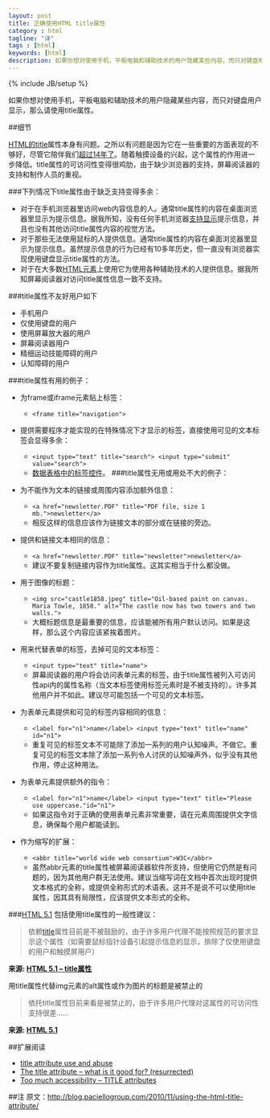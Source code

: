```yaml
---
layout: post
title: 正确使用HTML title属性
category : html
tagline: "译"
tags : [html]
keywords: [html]
description: 如果你想对使用手机，平板电脑和辅助技术的用户隐藏某些内容，而只对键盘用户显示，那么请使用title属性。
---
```

{% include JB/setup %}

如果你想对使用手机，平板电脑和辅助技术的用户隐藏某些内容，而只对键盘用户显示，那么请使用title属性。

##细节

[HTML的title](http://www.w3.org/html/wg/drafts/html/master/dom.html#the-title-attribute)属性本身有问题。之所以有问题是因为它在一些重要的方面表现的不够好，尽管它陪伴我们[超过14年了](http://www.w3.org/TR/REC-html32#anchor)。随着触摸设备的兴起，这个属性的作用进一步降低。title属性的可访问性变得很鸡肋，由于缺少浏览器的支持，屏幕阅读器的支持和制作人员的重视。

###下列情况下title属性由于缺乏支持变得多余：

- 对于在手机浏览器里访问web内容信息的人。通常title属性的内容在桌面浏览器里显示为提示信息。据我所知，没有任何手机浏览器[支持显示](http://twitter.com/jared_w_smith/status/29095537048)提示信息，并且也没有其他访问title属性内容的视觉方法。
- 对于那些无法使用鼠标的人提供信息。通常title属性的内容在桌面浏览器里显示为提示信息。虽然提示信息的行为已经有10多年历史，但一直没有浏览器实现使用键盘显示title属性的方法。
- 对于在大多数[HTML元素](http://www.w3.org/TR/2010/WD-html-markup-20101019/elements.html#elements)上使用它为使用各种辅助技术的人提供信息。据我所知屏幕阅读器对访问title属性信息一致不支持。


###title属性不友好用户如下

- 手机用户
- 仅使用键盘的用户
- 使用屏幕放大器的用户
- 屏幕阅读器用户
- 精细运动技能障碍的用户
- 认知障碍的用户


###title属性有用的例子：

- 为frame或iframe元素贴上标签：
    - `<frame title="navigation">`
- 提供需要程序才能实现的在特殊情况下才显示的标签，直接使用可见的文本标签会显得多余：
    - `<input type="text" title="search"> <input type="submit" value="search">`
    - [ 数据表格中的标签控件](http://files.paciellogroup.com/presentations/techshare07/?slideSelect=0#slide28)。
###title属性无用或用处不大的例子：

- 为不能作为文本的链接或周围内容添加额外信息：
  - `<a href="newsletter.PDF" title="PDF file, size 1 mb.">newsletter</a>`
  - 相反这样的信息应该作为链接文本的部分或在链接的旁边。
- 提供和链接文本相同的信息：
  - `<a href="newsletter.PDF" title="newsletter">newsletter</a>`
  - 建议不要复制链接内容作为title属性。这其实相当于什么都没做。
- 用于图像的标题：
  - `<img src="castle1858.jpeg" title="Oil-based paint on canvas. Maria Towle, 1858."
alt="The castle now has two towers and two walls.">`
  - 大概标题信息是最重要的信息，应该能被所有用户默认访问。如果是这样，那么这个内容应该紧挨着图片。
- 用来代替表单的标签，去掉可见的文本标签：
  - `<input type="text" title="name">`
  - 屏幕阅读器的用户将会访问表单元素的标签，由于title属性被列入可访问性api内的属性名称（当文本标签使用标签元素时是不被支持的）。许多其他用户并不如此。建议尽可能包括一个可见的文本标签。
- 为表单元素提供和可见的标签内容相同的信息：
  - `<label for="n1">name</label> <input type="text" title="name" id="n1">`
  - 重复可见的标签文本不可能除了添加一系列的用户认知噪声。不做它。重复可见的标签文本除了添加一系列令人讨厌的认知噪声外，似乎没有其他作用，停止这种用法。
- 为表单元素提供额外的指令：
  - `<label for="n1">name</label> <input type="text" title="Please use uppercase."id="n1">`
  - 如果这指令对于正确的使用表单元素非常重要，请在元素周围提供文字信息，确保每个用户都能读到。
- 作为缩写的扩展：
  - `<abbr title="world wide web consortium">W3C</abbr>`
  - 虽然abbr元素的title属性被屏幕阅读器软件所支持，但使用它仍然是有问题的，因为其他用户群无法使用。建议当缩写词在文档中首次出现时提供文本格式的全称，或提供全称形式的术语表。这并不是说不可以使用title属性，因其具有局限性，应该提供文本形式的全称。


###[HTML 5.1](http://www.w3.org/html/wg/drafts/html/master/) 包括使用title属性的一般性建议：

> 依赖[title](http://www.w3.org/html/wg/drafts/html/master/dom.html#attr-title)属性目前是不被鼓励的，由于许多用户代理不能按照规范的要求显示这个属性（如需要鼠标指针设备引起提示信息的显示，排除了仅使用键盘的用户和触摸屏用户） 

**来源: [HTML 5.1 – title属性](http://www.w3.org/html/wg/drafts/html/master/dom.html#the-title-attribute)**

用title属性代替img元素的alt属性或作为图片的标题是被禁止的

> 依托title属性目前来看是被禁止的，由于许多用户代理对这属性的可访问性支持很差……

**来源: [HTML 5.1](http://www.w3.org/html/wg/drafts/html/master/embedded-content-0.html#a-key-part-of-the-content)**

##扩展阅读

- [title attribute use and abuse](http://www.paciellogroup.com/blog/2012/01/html5-accessibility-chops-title-attribute-use-and-abuse/)
- [The title attribute – what is it good for? (resurrected)](http://blog.paciellogroup.com/2010/11/?p=37)
- [Too much accessibility – TITLE attributes](http://www.rnib.org.uk/wacblog/articles/too-much-accessibility/too-much-accessibility-title-attributes/)


##注
原文：http://blog.paciellogroup.com/2010/11/using-the-html-title-attribute/